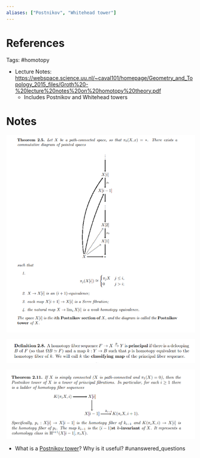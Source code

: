 ```yaml
---
aliases: ["Postnikov", "Whitehead tower"]
---
```


# References
Tags:
#homotopy 

- Lecture Notes: <https://webspace.science.uu.nl/~caval101/homepage/Geometry_and_Topology_2015_files/Groth%20-%20lecture%20notes%20on%20homotopy%20theory.pdf>
	- Includes Postnikov and Whitehead towers

# Notes


![](attachments/Pasted%20image%2020210505014637.png)

![](attachments/Pasted%20image%2020210505014732.png)

![k-invariants](attachments/Pasted%20image%2020210505014833.png)

- What is a [Postnikov tower](Postnikov%20tower.md)? Why is it useful?
	#unanswered_questions 